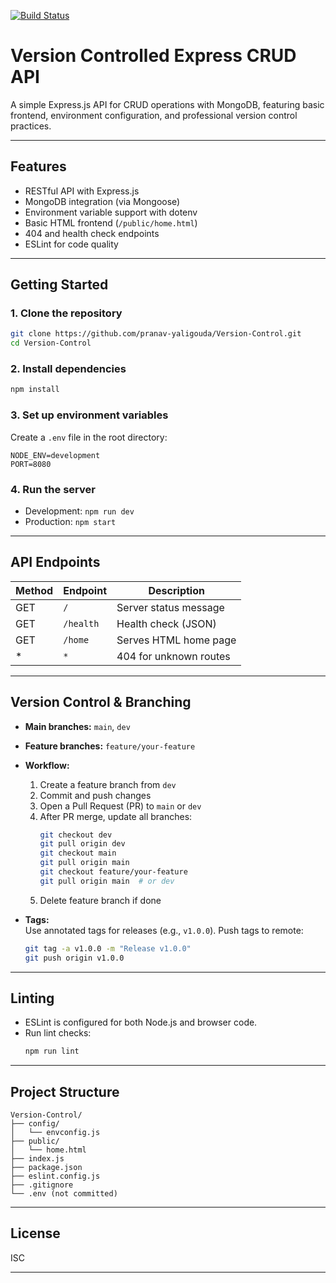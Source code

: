 
[![Build Status](http://3.6.76.35:8080/buildStatus/icon?job=build-test-push-crud-vc)](http://3.6.76.35:8080/job/build-test-push-crud-vc/)



# Version Controlled Express CRUD API

A simple Express.js API for CRUD operations with MongoDB, featuring basic frontend, environment configuration, and professional version control practices.

---

## Features

- RESTful API with Express.js
- MongoDB integration (via Mongoose)
- Environment variable support with dotenv
- Basic HTML frontend (`/public/home.html`)
- 404 and health check endpoints
- ESLint for code quality

---

## Getting Started

### 1. Clone the repository
```bash
git clone https://github.com/pranav-yaligouda/Version-Control.git
cd Version-Control
```

### 2. Install dependencies
```bash
npm install
```

### 3. Set up environment variables
Create a `.env` file in the root directory:
```
NODE_ENV=development
PORT=8080
```

### 4. Run the server
- Development: `npm run dev`
- Production: `npm start`

---

## API Endpoints

| Method | Endpoint    | Description                |
|--------|------------|----------------------------|
| GET    | `/`        | Server status message      |
| GET    | `/health`  | Health check (JSON)        |
| GET    | `/home`    | Serves HTML home page      |
| *      | `*`        | 404 for unknown routes     |

---

## Version Control & Branching

- **Main branches:** `main`, `dev`
- **Feature branches:** `feature/your-feature`
- **Workflow:**
	1. Create a feature branch from `dev`
	2. Commit and push changes
	3. Open a Pull Request (PR) to `main` or `dev`
	4. After PR merge, update all branches:
		 ```bash
		 git checkout dev
		 git pull origin dev
		 git checkout main
		 git pull origin main
		 git checkout feature/your-feature
		 git pull origin main  # or dev
		 ```
	5. Delete feature branch if done

- **Tags:**  
	Use annotated tags for releases (e.g., `v1.0.0`). Push tags to remote:
	```bash
	git tag -a v1.0.0 -m "Release v1.0.0"
	git push origin v1.0.0
	```

---

## Linting

- ESLint is configured for both Node.js and browser code.
- Run lint checks:
	```bash
	npm run lint
	```

---

## Project Structure

```
Version-Control/
├── config/
│   └── envconfig.js
├── public/
│   └── home.html
├── index.js
├── package.json
├── eslint.config.js
├── .gitignore
└── .env (not committed)
```

---

## License

ISC

---
